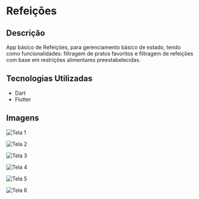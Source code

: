 <h1>Refeições</h1>

<h2>Descrição</h2>

<p>
App básico de Refeições, para gerenciamento básico de estado, tendo como funcionalidades: filtragem de pratos favoritos e filtragem de refeições com base em restrições alimentares preestabelecidas.
</p>

<h2>Tecnologias Utilizadas</h2>

<ul>
<li>Dart</li>
<li>Flutter</li>
</ul>

<h2>Imagens</h2>

![Tela 1](https://user-images.githubusercontent.com/46307770/230534634-96233a1f-f512-490f-bc5e-3dbd07047192.png)

![Tela 2](https://user-images.githubusercontent.com/46307770/230534656-37bda079-a2eb-4639-bc57-38950d8cb12c.png)

![Tela 3](https://user-images.githubusercontent.com/46307770/230534665-d200e595-cd9b-43fe-b516-29c900c292e2.png)

![Tela 4](https://user-images.githubusercontent.com/46307770/230534677-b13a26c2-6f4f-4615-b6fc-51dcdd6679dc.png)

![Tela 5](https://user-images.githubusercontent.com/46307770/230534686-15f218c4-4df4-4c63-80c1-7c58b95c4156.png)

![Tela 6](https://user-images.githubusercontent.com/46307770/230534696-6e0ed70b-95f4-47df-931a-adb09f0e7482.png)
